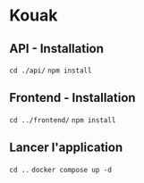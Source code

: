 # Kouak

## API - Installation
```cd ./api/```
```npm install```

## Frontend - Installation
```cd ../frontend/```
```npm install```

## Lancer l'application
```cd ..```
```docker compose up -d```